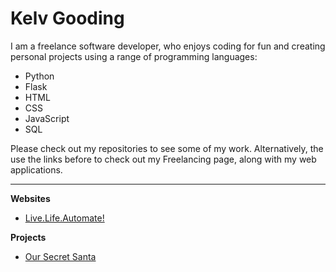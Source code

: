 # Kelv Gooding

I am a freelance software developer, who enjoys coding for fun and creating personal projects using a range of programming languages:

* Python
* Flask
* HTML
* CSS
* JavaScript
* SQL

Please check out my repositories to see some of my work. Alternatively, the use the links before to check out my Freelancing page, along with my web applications.

---

**Websites**

* [Live.Life.Automate!](https://livelifeautomate.co.uk/)

**Projects**

* [Our Secret Santa](https://www.oursecretsanta.co.uk/)

<!---
KGoodz93/KGoodz93 is a ✨ special ✨ repository because its `README.md` (this file) appears on your GitHub profile.
You can click the Preview link to take a look at your changes.
--->
